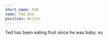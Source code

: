 ```yaml
---
short_name: ted
name: Ted Doe
position: Writer
---
```

Ted has been eating fruit since he was baby. eu
